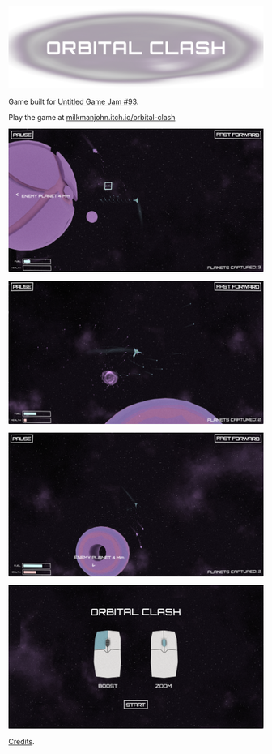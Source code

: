 ![Orbital Clash](marketing/itch_banner.png)

Game built for [Untitled Game Jam
#93](https://itch.io/jam/untitled-game-jam-93).

Play the game at
[milkmanjohn.itch.io/orbital-clash](https://milkmanjohn.itch.io/orbital-clash)

![Screenshot](marketing/screenshot_1.png)

![Screenshot](marketing/screenshot_2.png)

![Screenshot](marketing/screenshot_3.png)

![Screenshot](marketing/screenshot_4.png)

[Credits](https://raw.githubusercontent.com/mcjohnalds/orbital-clash/main/credit.txt).
